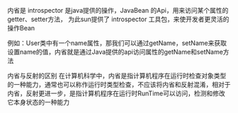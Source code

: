 内省是 introspector 是java提供的操作，JavaBean 的Api，用来访问某个属性的 getter、setter方法， 为此sun提供了 introspector 工具包，来使开发者更灵活的操作Bean

例如：User类中有一个name属性，那我们可以通过getName，setName来获取设置name的值，内省就是通过Java提供的api访问属性的getName和setName方法


内省与反射的区别
在计算机科学中，内省是指计算机程序在运行时检查对象类型的一种能力，通常也可以称作运行时类型检查，不应该将内省和反射混淆，相对于内省，反射更进一步，是指计算机程序在运行时RunTime可以访问，检测和修改它本身状态的一种能力